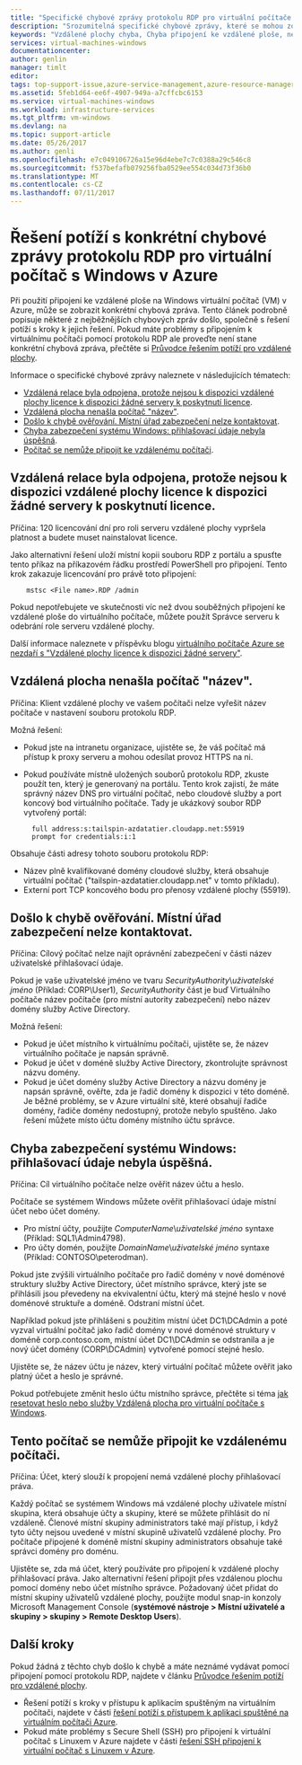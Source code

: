 ```yaml
---
title: "Specifické chybové zprávy protokolu RDP pro virtuální počítače Azure | Microsoft Docs"
description: "Srozumitelná specifické chybové zprávy, které se mohou zobrazit při pokusu o použití připojení ke vzdálené ploše do virtuálního počítače s Windows v Azure"
keywords: "Vzdálené plochy chyba, Chyba připojení ke vzdálené ploše, nelze se připojit k virtuální počítač, řešení potíží vzdálené plochy"
services: virtual-machines-windows
documentationcenter: 
author: genlin
manager: timlt
editor: 
tags: top-support-issue,azure-service-management,azure-resource-manager
ms.assetid: 5feb1d64-ee6f-4907-949a-a7cffcbc6153
ms.service: virtual-machines-windows
ms.workload: infrastructure-services
ms.tgt_pltfrm: vm-windows
ms.devlang: na
ms.topic: support-article
ms.date: 05/26/2017
ms.author: genli
ms.openlocfilehash: e7c049106726a15e96d4ebe7c7c0388a29c546c8
ms.sourcegitcommit: f537befafb079256fba0529ee554c034d73f36b0
ms.translationtype: MT
ms.contentlocale: cs-CZ
ms.lasthandoff: 07/11/2017
---
```

# <a name="troubleshooting-specific-rdp-error-messages-to-a-windows-vm-in-azure"></a>Řešení potíží s konkrétní chybové zprávy protokolu RDP pro virtuální počítač s Windows v Azure
Při použití připojení ke vzdálené ploše na Windows virtuální počítač (VM) v Azure, může se zobrazit konkrétní chybová zpráva. Tento článek podrobně popisuje některé z nejběžnějších chybových zpráv došlo, společně s řešení potíží s kroky k jejich řešení. Pokud máte problémy s připojením k virtuálnímu počítači pomocí protokolu RDP ale proveďte není stane konkrétní chybová zpráva, přečtěte si [Průvodce řešením potíží pro vzdálené plochy](troubleshoot-rdp-connection.md?toc=%2fazure%2fvirtual-machines%2fwindows%2ftoc.json).

Informace o specifické chybové zprávy naleznete v následujících tématech:

* [Vzdálená relace byla odpojena, protože nejsou k dispozici vzdálené plochy licence k dispozici žádné servery k poskytnutí licence](#rdplicense).
* [Vzdálená plocha nenašla počítač "název"](#rdpname).
* [Došlo k chybě ověřování. Místní úřad zabezpečení nelze kontaktovat](#rdpauth).
* [Chyba zabezpečení systému Windows: přihlašovací údaje nebyla úspěšná](#wincred).
* [Počítač se nemůže připojit ke vzdálenému počítači](#rdpconnect).

<a id="rdplicense"></a>

## <a name="the-remote-session-was-disconnected-because-there-are-no-remote-desktop-license-servers-available-to-provide-a-license"></a>Vzdálená relace byla odpojena, protože nejsou k dispozici vzdálené plochy licence k dispozici žádné servery k poskytnutí licence.
Příčina: 120 licencování dní pro roli serveru vzdálené plochy vypršela platnost a budete muset nainstalovat licence.

Jako alternativní řešení uloží místní kopii souboru RDP z portálu a spusťte tento příkaz na příkazovém řádku prostředí PowerShell pro připojení. Tento krok zakazuje licencování pro právě toto připojení:

        mstsc <File name>.RDP /admin

Pokud nepotřebujete ve skutečnosti víc než dvou souběžných připojení ke vzdálené ploše do virtuálního počítače, můžete použít Správce serveru k odebrání role serveru vzdálené plochy.

Další informace naleznete v příspěvku blogu [virtuálního počítače Azure se nezdaří s "Vzdálené plochy licence k dispozici žádné servery"](https://blogs.msdn.microsoft.com/mast/2014/01/21/rdp-to-azure-vm-fails-with-no-remote-desktop-license-servers-available/).

<a id="rdpname"></a>

## <a name="remote-desktop-cant-find-the-computer-name"></a>Vzdálená plocha nenašla počítač "název".
Příčina: Klient vzdálené plochy ve vašem počítači nelze vyřešit název počítače v nastavení souboru protokolu RDP.

Možná řešení:

* Pokud jste na intranetu organizace, ujistěte se, že váš počítač má přístup k proxy serveru a mohou odesílat provoz HTTPS na ni.
* Pokud používáte místně uložených souborů protokolu RDP, zkuste použít ten, který je generovaný na portálu. Tento krok zajistí, že máte správný název DNS pro virtuální počítač, nebo cloudové služby a port koncový bod virtuálního počítače. Tady je ukázkový soubor RDP vytvořený portál:
  
        full address:s:tailspin-azdatatier.cloudapp.net:55919
        prompt for credentials:i:1

Obsahuje části adresy tohoto souboru protokolu RDP:

* Název plně kvalifikované domény cloudové služby, která obsahuje virtuální počítač ("tailspin-azdatatier.cloudapp.net" v tomto příkladu).
* Externí port TCP koncového bodu pro přenosy vzdálené plochy (55919).

<a id="rdpauth"></a>

## <a name="an-authentication-error-has-occurred-the-local-security-authority-cannot-be-contacted"></a>Došlo k chybě ověřování. Místní úřad zabezpečení nelze kontaktovat.
Příčina: Cílový počítač nelze najít oprávnění zabezpečení v části název uživatelské přihlašovací údaje.

Pokud je vaše uživatelské jméno ve tvaru *SecurityAuthority*\\*uživatelské jméno* (Příklad: CORP\User1), *SecurityAuthority* část je buď Virtuálního počítače název počítače (pro místní autority zabezpečení) nebo název domény služby Active Directory.

Možná řešení:

* Pokud je účet místního k virtuálnímu počítači, ujistěte se, že název virtuálního počítače je napsán správně.
* Pokud je účet v doméně služby Active Directory, zkontrolujte správnost názvu domény.
* Pokud je účet domény služby Active Directory a názvu domény je napsán správně, ověřte, zda je řadič domény k dispozici v této doméně. Je běžné problémy, se v Azure virtuální sítě, které obsahují řadiče domény, řadiče domény nedostupný, protože nebylo spuštěno. Jako řešení můžete místo účtu domény místního účtu správce.

<a id="wincred"></a>

## <a name="windows-security-error-your-credentials-did-not-work"></a>Chyba zabezpečení systému Windows: přihlašovací údaje nebyla úspěšná.
Příčina: Cíl virtuálního počítače nelze ověřit název účtu a heslo.

Počítače se systémem Windows můžete ověřit přihlašovací údaje místní účet nebo účet domény.

* Pro místní účty, použijte *ComputerName*\\*uživatelské jméno* syntaxe (Příklad: SQL1\Admin4798).
* Pro účty domén, použijte *DomainName*\\*uživatelské jméno* syntaxe (Příklad: CONTOSO\peterodman).

Pokud jste zvýšili virtuálního počítače pro řadič domény v nové doménové struktury služby Active Directory, účet místního správce, který jste se přihlásili jsou převedeny na ekvivalentní účtu, který má stejné heslo v nové doménové struktuře a doméně. Odstraní místní účet.

Například pokud jste přihlášeni s použitím místní účet DC1\DCAdmin a poté vyzval virtuální počítač jako řadič domény v nové doménové struktury v doméně corp.contoso.com, místní účet DC1\DCAdmin se odstranila a je nový účet domény (CORP\DCAdmin) vytvořené pomocí stejné heslo.

Ujistěte se, že název účtu je název, který virtuální počítač můžete ověřit jako platný účet a heslo je správné.

Pokud potřebujete změnit heslo účtu místního správce, přečtěte si téma [jak resetovat heslo nebo služby Vzdálená plocha pro virtuální počítače s Windows](reset-rdp.md?toc=%2fazure%2fvirtual-machines%2fwindows%2ftoc.json).

<a id="rdpconnect"></a>

## <a name="this-computer-cant-connect-to-the-remote-computer"></a>Tento počítač se nemůže připojit ke vzdálenému počítači.
Příčina: Účet, který slouží k propojení nemá vzdálené plochy přihlašovací práva.

Každý počítač se systémem Windows má vzdálené plochy uživatele místní skupina, která obsahuje účty a skupiny, které se můžete přihlásit do ní vzdáleně. Členové místní skupiny administrators také mají přístup, i když tyto účty nejsou uvedené v místní skupině uživatelů vzdálené plochy. Pro počítače připojené k doméně místní skupiny administrators obsahuje také správci domény pro doménu.

Ujistěte se, zda má účet, který používáte pro připojení k vzdálené plochy přihlašovací práva. Jako alternativní řešení připojit přes vzdálenou plochu pomocí domény nebo účet místního správce. Požadovaný účet přidat do místní skupiny uživatelů vzdálené plochy, použijte modul snap-in konzoly Microsoft Management Console (**systémové nástroje > Místní uživatelé a skupiny > skupiny > Remote Desktop Users**).

## <a name="next-steps"></a>Další kroky
Pokud žádná z těchto chyb došlo k chybě a máte neznámé vydávat pomocí připojení pomocí protokolu RDP, najdete v článku [Průvodce řešením potíží pro vzdálené plochy](troubleshoot-rdp-connection.md?toc=%2fazure%2fvirtual-machines%2fwindows%2ftoc.json).

* Řešení potíží s kroky v přístupu k aplikacím spuštěným na virtuálním počítači, najdete v části [řešení potíží s přístupem k aplikaci spuštěné na virtuálním počítači Azure](../linux/troubleshoot-app-connection.md?toc=%2fazure%2fvirtual-machines%2flinux%2ftoc.json).
* Pokud máte problémy s Secure Shell (SSH) pro připojení k virtuální počítač s Linuxem v Azure najdete v části [řešení SSH připojení k virtuální počítač s Linuxem v Azure](../linux/troubleshoot-ssh-connection.md?toc=%2fazure%2fvirtual-machines%2flinux%2ftoc.json).

